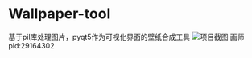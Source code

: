 # Wallpaper-tool
基于pil库处理图片，pyqt5作为可视化界面的壁纸合成工具
![项目截图](https://p.sda1.dev/19/4e6bb89b844baa4bdc20a530514e1b32/Snipaste_2024-09-21_17-54-16.png)
画师pid:29164302

